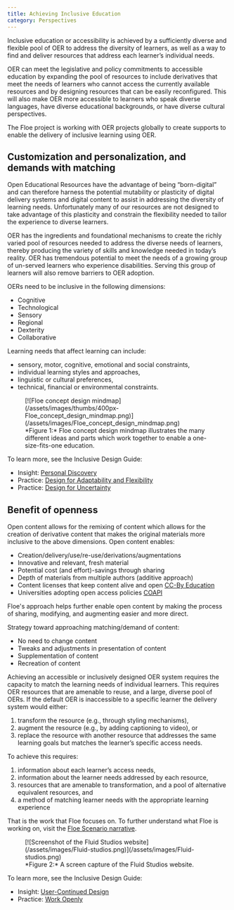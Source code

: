 ```yaml
---
title: Achieving Inclusive Education
category: Perspectives
---
```

Inclusive education or accessibility is achieved by a sufficiently diverse and flexible pool of OER to address the diversity of learners, as well as a way to find and deliver resources that address each learner’s individual needs.

OER can meet the legislative and policy commitments to accessible education by expanding the pool of resources to include derivatives that meet the needs of learners who cannot access the currently available resources and by designing resources that can be easily reconfigured. This will also make OER more accessible to learners who speak diverse languages, have diverse educational backgrounds, or have diverse cultural perspectives.

The Floe project is working with OER projects globally to create supports to enable the delivery of inclusive learning using OER.

## Customization and personalization, and demands with matching

Open Educational Resources have the advantage of being “born-digital” and can therefore harness the potential mutability or plasticity of digital delivery systems and digital content to assist in addressing the diversity of learning needs. Unfortunately many of our resources are not designed to take advantage of this plasticity and constrain the flexibility needed to tailor the experience to diverse learners.

OER has the ingredients and foundational mechanisms to create the richly varied pool of resources needed to address the diverse needs of learners, thereby producing the variety of skills and knowledge needed in today’s reality. OER has tremendous potential to meet the needs of a growing group of un-served learners who experience disabilities. Serving this group of learners will also remove barriers to OER adoption.

OERs need to be inclusive in the following dimensions:

* Cognitive
* Technological
* Sensory
* Regional
* Dexterity
* Collaborative

Learning needs that affect learning can include:

* sensory, motor, cognitive, emotional and social constraints,
* individual learning styles and approaches,
* linguistic or cultural preferences,
* technical, financial or environmental constraints.

<figure>
[![Floe concept design mindmap](/assets/images/thumbs/400px-Floe_concept_design_mindmap.png)](/assets/images/Floe_concept_design_mindmap.png)
<figcaption>
*Figure 1:* Floe concept design mindmap illustrates the many different ideas and parts which work together to enable a one-size-fits-one education.
</figcaption>
</figure>

To learn more, see the Inclusive Design Guide:

* Insight: [Personal Discovery](https://guide.inclusivedesign.ca/insights/PersonalDiscovery.html)
* Practice: [Design for Adaptability and Flexibility](https://guide.inclusivedesign.ca/practices/DesignForAdaptabilityAndFlexibility.html)
* Practice: [Design for Uncertainty](https://guide.inclusivedesign.ca/practices/DesignForUncertainty.html)

## Benefit of openness

Open content allows for the remixing of content which allows for the creation of derivative content that makes the original materials more inclusive to the above dimensions. Open content enables:

* Creation/delivery/use/re-use/derivations/augmentations
* Innovative and relevant, fresh material
* Potential cost (and effort)-savings through sharing
* Depth of materials from multiple authors (additive approach)
* Content licenses that keep content alive and open
[CC-By Education](http://creativecommons.org/education)
* Universities adopting open access policies
[COAPI](http://archive.news.ku.edu/2011/august/3/openaccess.shtml)

Floe's approach helps further enable open content by making the process of sharing, modifying, and augmenting easier and more direct.

Strategy toward approaching matching/demand of content:

* No need to change content
* Tweaks and adjustments in presentation of content
* Supplementation of content
* Recreation of content

Achieving an accessible or inclusively designed OER system requires the capacity to match the learning needs of individual learners. This requires OER resources that are amenable to reuse, and a large, diverse pool of OERs. If the default OER is inaccessible to a specific learner the delivery system would either:

1. transform the resource (e.g., through styling mechanisms),
2. augment the resource (e.g., by adding captioning to video), or
3. replace the resource with another resource that addresses the same learning goals but matches the learner’s specific access needs.

To achieve this requires:

1. information about each learner’s access needs,
2. information about the learner needs addressed by each resource,
3. resources that are amenable to transformation, and a pool of alternative equivalent resources, and
4. a method of matching learner needs with the appropriate learning experience

That is the work that Floe focuses on. To further understand what Floe is working on, visit the [Floe Scenario narrative](https://wiki.fluidproject.org/x/lYlnAQ).

<figure>
[![Screenshot of the Fluid Studios website](/assets/images/Fluid-studios.png)](/assets/images/Fluid-studios.png)
<figcaption>
*Figure 2:* A screen capture of the Fluid Studios website.
</figcaption>
</figure>

To learn more, see the Inclusive Design Guide:

* Insight: [User-Continued Design](https://guide.inclusivedesign.ca/insights/UserContinuedDesign.html)
* Practice: [Work Openly](https://guide.inclusivedesign.ca/practices/WorkOpenly.html)
